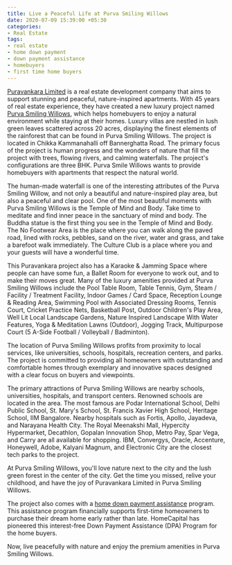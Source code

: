 ```yaml
---
title: Live a Peaceful Life at Purva Smiling Willows
date: 2020-07-09 15:39:00 +05:30
categories:
- Real Estate
tags:
- real estate
- home down payment
- down payment assistance
- homebuyers
- first time home buyers
---
```


[Puravankara Limited](https://homecapital.in/offering/developer/puravankara-limited) is a real estate development company that aims to support stunning and peaceful, nature-inspired apartments. With 45 years of real estate experience, they have created a new luxury project named [Purva Smiling Willows](https://homecapital.in/property/278/purva-smiling-willows-3-bhk), which helps homebuyers to enjoy a natural environment while staying at their homes. Luxury villas are nestled in lush green leaves scattered across 20 acres, displaying the finest elements of the rainforest that can be found in Purva Smiling Willows. The project is located in Chikka Kammanahalli off Bannerghatta Road. The primary focus of the project is human progress and the wonders of nature that fill the project with trees, flowing rivers, and calming waterfalls. The project's configurations are three BHK. Purva Smile Willows wants to provide homebuyers with apartments that respect the natural world.

The human-made waterfall is one of the interesting attributes of the Purva Smiling Willow, and not only a beautiful and nature-inspired play area, but also a peaceful and clear pool. One of the most beautiful moments with Purva Smiling Willows is the Temple of Mind and Body. Take time to meditate and find inner peace in the sanctuary of mind and body. The Buddha statue is the first thing you see in the Temple of Mind and Body. The No Footwear Area is the place where you can walk along the paved road, lined with rocks, pebbles, sand on the river, water and grass, and take a barefoot walk immediately. The Culture Club is a place where you and your guests will have a wonderful time. 

This Puravankara project also has a Karaoke & Jamming Space where people can have some fun, a Ballet Room for everyone to work out, and to make their moves great. Many of the luxury amenities provided at Purva Smiling Willows include the Pool Table Room, Table Tennis, Gym, Steam / Facility / Treatment Facility, Indoor Games / Card Space, Reception Lounge & Reading Area, Swimming Pool with Associated Dressing Rooms, Tennis Court, Cricket Practice Nets, Basketball Post, Outdoor Children's Play Area, Well Lit Local Landscape Gardens, Nature Inspired Landscape With Water Features, Yoga & Meditation Lawns (Outdoor), Jogging Track, Multipurpose Court (5 A-Side Football / Volleyball / Badminton).

The location of Purva Smiling Willows profits from proximity to local services, like universities, schools, hospitals, recreation centers, and parks. The project is committed to providing all homeowners with outstanding and comfortable homes through exemplary and innovative spaces designed with a clear focus on buyers and viewpoints.

The primary attractions of Purva Smiling Willows are nearby schools, universities, hospitals, and transport centers. Renowned schools are located in the area. The most famous are Podar International School, Delhi Public School, St. Mary's School, St. Francis Xavier High School, Heritage School, IIM Bangalore.  Nearby hospitals such as Fortis, Apollo, Jayadeva, and Narayana Health City. The Royal Meenakshi Mall, Hypercity Hypermarket, Decathlon, Gopalan Innovation Shop, Metro Pay, Spar Vega, and Carry are all available for shopping. IBM, Convergys, Oracle, Accenture, Honeywell, Adobe, Kalyani Magnum, and Electronic City are the closest tech parks to the project.

At Purva Smiling Willows, you'll love nature next to the city and the lush green forest in the center of the city. Get the time you missed, relive your childhood, and have the joy of Puravankara Limited in Purva Smiling Willows. 

The project also comes with a [home down payment assistance](https://homecapital.in/) program. This assistance program financially supports first-time homeowners to purchase their dream home early rather than late. HomeCapital has pioneered this interest-free Down Payment Assistance (DPA) Program for the home buyers.

Now, live peacefully with nature and enjoy the premium amenities in Purva Smiling Willows.

